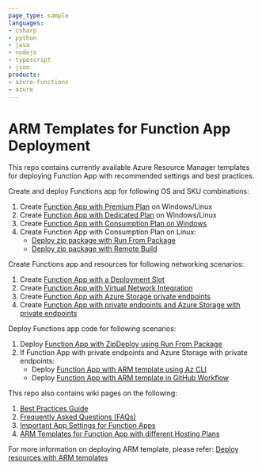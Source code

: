 ```yaml
---
page_type: sample
languages:
- csharp
- python
- java
- nodejs
- typescript
- json
products:
- azure-functions
- azure
---
```


# ARM Templates for Function App Deployment

This repo contains currently available Azure Resource Manager templates for deploying Function App with recommended settings and best practices. 

Create and deploy Functions app for following OS and SKU combinations:

1. Create [Function App with Premium Plan](/function-app-premium-plan) on Windows/Linux
2. Create [Function App with Dedicated Plan](/function-app-dedicated-plan) on Windows/Linux
3. Create [Function App with Consumption Plan on Windows](/function-app-windows-consumption)
4. Create Function App with Consumption Plan on Linux:
    - [Deploy zip package with Run From Package](/function-app-linux-consumption)
    - [Deploy zip package with Remote Build](/function-app-linux-consumption-remote-build)

Create Functions app and resources for following networking scenarios:

1. Create [Function App with a Deployment Slot](/function-app-deployment-slot)
2. Create [Function App with Virtual Network Integration](/function-app-vnet-integration)
3. Create [Function App with Azure Storage private endpoints](/function-app-storage-private-endpoints)
4. Create [Function App with private endpoints and Azure Storage with private endpoints](/function-app-private-endpoints-storage-private-endpoints)
    
Deploy Functions app code for following scenarios:
1. Deploy [Function App with ZipDeploy using Run From Package](/zip-deploy-run-from-package)
2. If Function App with private endpoints and Azure Storage with private endpoints:
    - Deploy [Function App with ARM template using Az CLI](/zip-deploy-arm-az-cli)
    - Deploy [Function App with ARM template in GitHub Workflow](/zip-deploy-arm-github-workflow)

This repo also contains wiki pages on the following:

1. [Best Practices Guide](../../wiki/Best-Practices-Guide)
2. [Frequently Asked Questions (FAQs)](../../wiki/Frequently-Asked-Questions-(FAQs))
3. [Important App Settings for Function Apps](../../wiki/App-Settings-for-Function-Apps)
4. [ARM Templates for Function App with different Hosting Plans](../../wiki/ARM-Templates-for-Function-Apps-with-different-Hosting-Plans)

For more information on deploying ARM template, please refer: [Deploy resources with ARM templates](https://docs.microsoft.com/en-us/azure/azure-resource-manager/templates/deploy-portal)


